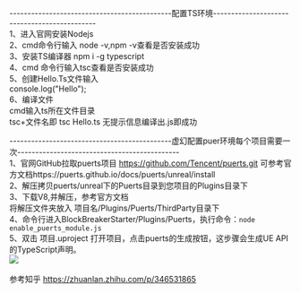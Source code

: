 ---------------------------------------------配置TS环境--------------------------------------------- </br>
1、进入官网安装Nodejs </br>
2、cmd命令行输入 node -v,npm -v查看是否安装成功 </br>
3、安装TS编译器 npm i -g typescript </br>
4、cmd 命令行输入tsc查看是否安装成功  </br>
5、创建Hello.Ts文件输入 </br>
    console.log("Hello"); </br>
6、编译文件 </br>
  cmd输入ts所在文件目录 </br>
  tsc+文件名即 tsc Hello.ts 无提示信息编译出.js即成功 </br>

---------------------------------------------虚幻配置puer环境每个项目需要一次--------------------------------------------- </br>
1、官网GitHub拉取puerts项目  https://github.com/Tencent/puerts.git           可参考官方文档https://puerts.github.io/docs/puerts/unreal/install  </br>
2、解压拷贝puerts/unreal下的Puerts目录到您项目的Plugins目录下 </br>
3、下载V8,并解压，参考官方文档 </br>
    将解压文件夹放入    项目名/Plugins/Puerts/ThirdParty目录下 </br>
4、命令行进入BlockBreakerStarter/Plugins/Puerts，执行命令：`node enable_puerts_module.js`  </br>
5、双击 项目.uproject 打开项目，点击puerts的生成按钮，这步骤会生成UE API的TypeScript声明。  </br>
![](https://github.com/Eric-Monkey/memo/blob/main/Imgs/Ts.png) </br>
  </br>
参考知乎
https://zhuanlan.zhihu.com/p/346531865
